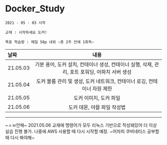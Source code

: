 # Docker_Study

`2021 - 05 - 03 시작`

`교재 : 시작하세요 도커!`

``목표 학습량 : 매일 50p 내외 ~총 2주 안에 1회독~``


| 날짜 | 내용 |
| :--- | :---: |
 21.05.03 | 기본 용어, 도커 설치, 컨테이너 생성, 컨테이너 실행, 삭제, 관리, 포트 포워딩, 아파치 서버 생성 
 21.05.04 | 도커 볼륨 관리 및 생성, 도커 네트워크, 컨테이너 로깅, 컨테이너 자원 제한 
 21.05.05 | 도커 이미지, 도커 파일 
 21.05.06 | 도커 데몬, 야믈 파일 작성법

---

~ㅅㅂ안해~ 2021.05.06 교재에 명령어가 모두 리눅스 기반으로 작성돼있어 더 이상 실습 진행 불가. 나중에 AWS 사용할 때 다시 시작할 예정. ~어차피 쿠버네티스 공부할 때 다시 봐야해~
  
